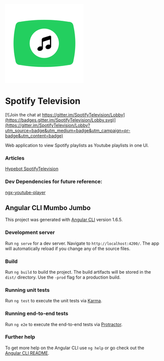 !["Logo"](./src/assets/spotify-mtv-logo.svg)

# Spotify Television

[![Join the chat at https://gitter.im/SpotifyTelevision/Lobby](https://badges.gitter.im/SpotifyTelevision/Lobby.svg)](https://gitter.im/SpotifyTelevision/Lobby?utm_source=badge&utm_medium=badge&utm_campaign=pr-badge&utm_content=badge)

Web application to view Spotify playlists as Youtube playlists in one UI. 

### Articles
[Hypebot SpotifyTelevision](http://www.hypebot.com/hypebot/2018/03/spotify-television-turns-playlists-into-youtube-stream.html)

### Dev Dependencies for future reference: 
[ngx-youtube-player](https://github.com/orizens/ngx-youtube-player)

## Angular CLI Mumbo Jumbo
This project was generated with [Angular CLI](https://github.com/angular/angular-cli) version 1.6.5.

### Development server

Run `ng serve` for a dev server. Navigate to `http://localhost:4200/`. The app will automatically reload if you change any of the source files.

### Build

Run `ng build` to build the project. The build artifacts will be stored in the `dist/` directory. Use the `-prod` flag for a production build.

### Running unit tests

Run `ng test` to execute the unit tests via [Karma](https://karma-runner.github.io).

### Running end-to-end tests

Run `ng e2e` to execute the end-to-end tests via [Protractor](http://www.protractortest.org/).

### Further help

To get more help on the Angular CLI use `ng help` or go check out the [Angular CLI README](https://github.com/angular/angular-cli/blob/master/README.md).
